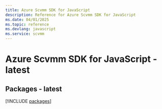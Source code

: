 ```yaml
---
title: Azure Scvmm SDK for JavaScript
description: Reference for Azure Scvmm SDK for JavaScript
ms.date: 04/01/2025
ms.topic: reference
ms.devlang: javascript
ms.service: scvmm
---
```

# Azure Scvmm SDK for JavaScript - latest
## Packages - latest
[!INCLUDE [packages](scvmm-index.md)]